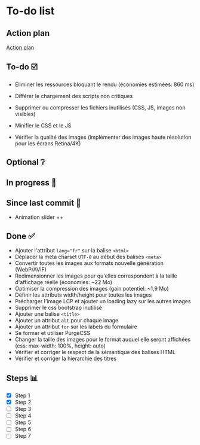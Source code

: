 # To-do list

## Action plan

[Action plan](./action-plan.md)

## To-do ☑️

- Éliminer les ressources bloquant le rendu (économies estimées: 860 ms)
- Différer le chargement des scripts non critiques
- Supprimer ou compresser les fichiers inutilisés (CSS, JS, images non visibles)

- Minifier le CSS et le JS

- Vérifier la qualité des images (implémenter des images haute résolution pour les écrans Retina/4K)

## Optional ❔

## In progress 🚧

## Since last commit 📝

- Animation slider ++

## Done ✅

- Ajouter l'attribut `lang="fr"` sur la balise `<html>`
- Déplacer la meta charset `UTF-8` au début des balises `<meta>`
- Convertir toutes les images aux formats nouvelle génération (WebP/AVIF)
- Redimensionner les images pour qu'elles correspondent à la taille d'affichage réelle (économies: ~22 Mo)
- Optimiser la compression des images (gain potentiel: ~1,9 Mo)
- Définir les attributs width/height pour toutes les images
- Précharger l'image LCP et ajouter un loading lazy sur les autres images
- Supprimer le css bootstrap inutilisé
- Ajouter une balise `<title>`
- Ajouter un attribut `alt` pour chaque image
- Ajouter un attribut `for` sur les labels du formulaire
- Se former et utiliser PurgeCSS
- Changer la taille des images pour le format auquel elle seront affichées (css: max-width: 100%, height: auto)
- Vérifier et corriger le respect de la sémantique des balises HTML
- Vérifier et corriger la hierarchie des titres

## Steps 📊

- [x] Step 1
- [x] Step 2
- [ ] Step 3
- [ ] Step 4
- [ ] Step 5
- [ ] Step 6
- [ ] Step 7
